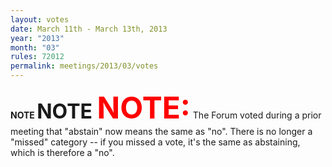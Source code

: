 ```yaml
---
layout: votes
date: March 11th - March 13th, 2013
year: "2013"
month: "03"
rules: 72012
permalink: meetings/2013/03/votes
---
```


**NOTE <font size="+3">NOTE <font color="red" size="+5">NOTE:</font></font>** The Forum voted during a prior meeting that "abstain" now means the same as "no". There is no longer a "missed" category -- if you missed a vote, it's the same as abstaining, which is therefore a "no".